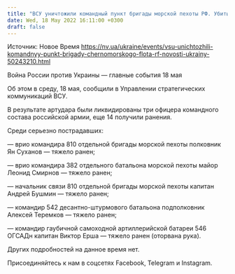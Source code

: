 ```yaml
---
title: "ВСУ уничтожили командный пункт бригады морской пехоты РФ. Убиты три офицера, еще 18 ранены"
date: Wed, 18 May 2022 16:11:00 +0300
draft: false
---
```

Источник: Новое Время https://nv.ua/ukraine/events/vsu-unichtozhili-komandnyy-punkt-brigady-chernomorskogo-flota-rf-novosti-ukrainy-50243210.html


Война России против Украины — главные события 18 мая

Об этом в среду, 18 мая, сообщили в Управлении стратегических коммуникаций ВСУ.

В результате артудара были ликвидированы три офицера командного состава российской армии, еще 14 получили ранения.

Среди серьезно пострадавших:

— врио командира 810 отдельной бригады морской пехоты полковник Ян Суханов — тяжело ранен;

— врио командира 382 отдельного батальона морской пехоты майор Леонид Смирнов — тяжело ранен;

— начальник связи 810 отдельной бригады морской пехоты капитан Андрей Бушмин — тяжело ранен;

— командир 542 десантно-штурмового батальона подполковник Алексей Теремков — тяжело ранен;

— командир гаубичной самоходной артиллерийской батареи 546 ОГСАДн капитан Виктор Ерша — тяжело ранен (оторвана рука).

Других подробностей на данное время нет.

Присоединяйтесь к нам в соцсетях Facebook, Telegram и Instagram.
